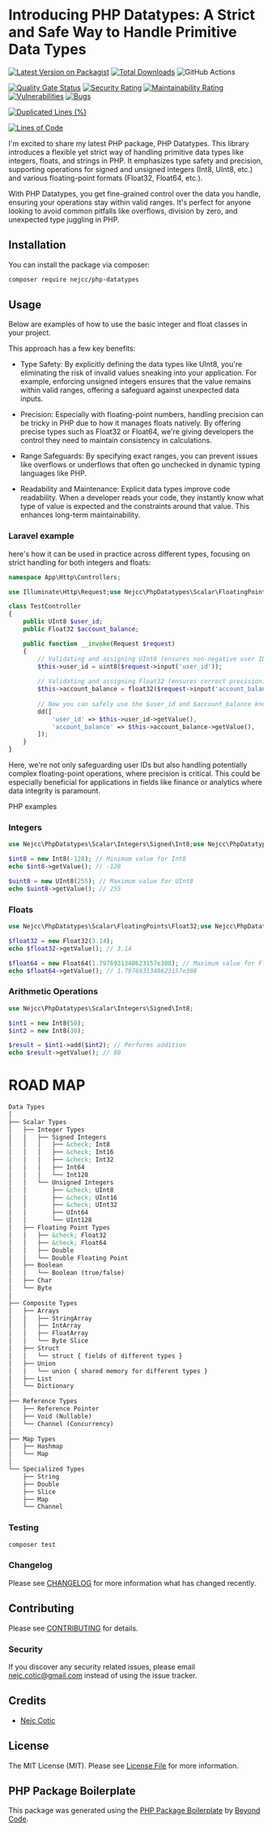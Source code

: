 # Introducing PHP Datatypes: A Strict and Safe Way to Handle Primitive Data Types

[![Latest Version on Packagist](https://img.shields.io/packagist/v/nejcc/php-datatypes.svg?style=flat-square)](https://packagist.org/packages/nejcc/php-datatypes)
[![Total Downloads](https://img.shields.io/packagist/dt/nejcc/php-datatypes.svg?style=flat-square)](https://packagist.org/packages/nejcc/php-datatypes)
![GitHub Actions](https://github.com/nejcc/php-datatypes/actions/workflows/main.yml/badge.svg)


[![Quality Gate Status](https://sonarcloud.io/api/project_badges/measure?project=Nejcc_php-datatypes&metric=alert_status)](https://sonarcloud.io/summary/new_code?id=Nejcc_php-datatypes)
[![Security Rating](https://sonarcloud.io/api/project_badges/measure?project=Nejcc_php-datatypes&metric=security_rating)](https://sonarcloud.io/summary/new_code?id=Nejcc_php-datatypes)
[![Maintainability Rating](https://sonarcloud.io/api/project_badges/measure?project=Nejcc_php-datatypes&metric=sqale_rating)](https://sonarcloud.io/summary/new_code?id=Nejcc_php-datatypes)
[![Vulnerabilities](https://sonarcloud.io/api/project_badges/measure?project=Nejcc_php-datatypes&metric=vulnerabilities)](https://sonarcloud.io/summary/new_code?id=Nejcc_php-datatypes)
[![Bugs](https://sonarcloud.io/api/project_badges/measure?project=Nejcc_php-datatypes&metric=bugs)](https://sonarcloud.io/summary/new_code?id=Nejcc_php-datatypes)



[![Duplicated Lines (%)](https://sonarcloud.io/api/project_badges/measure?project=Nejcc_php-datatypes&metric=duplicated_lines_density)](https://sonarcloud.io/summary/new_code?id=Nejcc_php-datatypes)


[![Lines of Code](https://sonarcloud.io/api/project_badges/measure?project=Nejcc_php-datatypes&metric=ncloc)](https://sonarcloud.io/summary/new_code?id=Nejcc_php-datatypes)

I'm excited to share my latest PHP package, PHP Datatypes. This library introduces a flexible yet strict way of handling primitive data types like integers, floats, and strings in PHP. It emphasizes type safety and precision, supporting operations for signed and unsigned integers (Int8, UInt8, etc.) and various floating-point formats (Float32, Float64, etc.).

With PHP Datatypes, you get fine-grained control over the data you handle, ensuring your operations stay within valid ranges. It's perfect for anyone looking to avoid common pitfalls like overflows, division by zero, and unexpected type juggling in PHP.

## Installation

You can install the package via composer:

```bash
composer require nejcc/php-datatypes
```

## Usage

Below are examples of how to use the basic integer and float classes in your project.


This approach has a few key benefits:

- Type Safety: By explicitly defining the data types like UInt8, you're eliminating the risk of invalid values sneaking into your application. For example, enforcing unsigned integers ensures that the value remains within valid ranges, offering a safeguard against unexpected data inputs.


- Precision: Especially with floating-point numbers, handling precision can be tricky in PHP due to how it manages floats natively. By offering precise types such as Float32 or Float64, we're giving developers the control they need to maintain consistency in calculations.


- Range Safeguards: By specifying exact ranges, you can prevent issues like overflows or underflows that often go unchecked in dynamic typing languages like PHP.


- Readability and Maintenance: Explicit data types improve code readability. When a developer reads your code, they instantly know what type of value is expected and the constraints around that value. This enhances long-term maintainability.

### Laravel example

here's how it can be used in practice across different types, focusing on strict handling for both integers and floats:

```php
namespace App\Http\Controllers;

use Illuminate\Http\Request;use Nejcc\PhpDatatypes\Scalar\FloatingPoints\Float32;use Nejcc\PhpDatatypes\Scalar\Integers\Unsigned\UInt8;

class TestController
{
    public UInt8 $user_id;
    public Float32 $account_balance;

    public function __invoke(Request $request)
    {
        // Validating and assigning UInt8 (ensures non-negative user ID)
        $this->user_id = uint8($request->input('user_id'));
        
        // Validating and assigning Float32 (ensures correct precision)
        $this->account_balance = float32($request->input('account_balance'));
        
        // Now you can safely use the $user_id and $account_balance knowing they are in the right range
        dd([
            'user_id' => $this->user_id->getValue(),
            'account_balance' => $this->account_balance->getValue(),
        ]);
    }
}

```
Here, we're not only safeguarding user IDs but also handling potentially complex floating-point operations, where precision is critical. This could be especially beneficial for applications in fields like finance or analytics where data integrity is paramount.


PHP examples

### Integers

```php
use Nejcc\PhpDatatypes\Scalar\Integers\Signed\Int8;use Nejcc\PhpDatatypes\Scalar\Integers\Unsigned\UInt8;

$int8 = new Int8(-128); // Minimum value for Int8
echo $int8->getValue(); // -128

$uint8 = new UInt8(255); // Maximum value for UInt8
echo $uint8->getValue(); // 255
```

### Floats

```php
use Nejcc\PhpDatatypes\Scalar\FloatingPoints\Float32;use Nejcc\PhpDatatypes\Scalar\FloatingPoints\Float64;

$float32 = new Float32(3.14);
echo $float32->getValue(); // 3.14

$float64 = new Float64(1.7976931348623157e308); // Maximum value for Float64
echo $float64->getValue(); // 1.7976931348623157e308
```

### Arithmetic Operations

```php
use Nejcc\PhpDatatypes\Scalar\Integers\Signed\Int8;

$int1 = new Int8(50);
$int2 = new Int8(30);

$result = $int1->add($int2); // Performs addition
echo $result->getValue(); // 80

```

# ROAD MAP

```md
Data Types
│
├── Scalar Types
│   ├── Integer Types
│   │   ├── Signed Integers
│   │   │   ├── &check; Int8 
│   │   │   ├── &check; Int16
│   │   │   ├── &check; Int32
│   │   │   ├── Int64
│   │   │   └── Int128
│   │   └── Unsigned Integers
│   │       ├── &check; UInt8
│   │       ├── &check; UInt16
│   │       ├── &check; UInt32
│   │       ├── UInt64
│   │       └── UInt128
│   ├── Floating Point Types
│   │   ├── &check; Float32
│   │   ├── &check; Float64
│   │   ├── Double
│   │   └── Double Floating Point
│   ├── Boolean
│   │   └── Boolean (true/false)
│   ├── Char
│   └── Byte
│
├── Composite Types
│   ├── Arrays
│   │   ├── StringArray
│   │   ├── IntArray
│   │   ├── FloatArray
│   │   └── Byte Slice
│   ├── Struct
│   │   └── struct { fields of different types }
│   ├── Union
│   │   └── union { shared memory for different types }
│   ├── List
│   └── Dictionary
│
├── Reference Types
│   ├── Reference Pointer
│   ├── Void (Nullable)
│   └── Channel (Concurrency)
│
├── Map Types
│   ├── Hashmap
│   └── Map
│
└── Specialized Types
    ├── String
    ├── Double
    ├── Slice
    ├── Map
    └── Channel
```


### Testing

```bash
composer test
```

### Changelog

Please see [CHANGELOG](CHANGELOG.md) for more information what has changed recently.

## Contributing

Please see [CONTRIBUTING](CONTRIBUTING.md) for details.

### Security

If you discover any security related issues, please email nejc.cotic@gmail.com instead of using the issue tracker.

## Credits
-   [Nejc Cotic](https://github.com/nejcc)

## License

The MIT License (MIT). Please see [License File](LICENSE.md) for more information.

## PHP Package Boilerplate

This package was generated using the [PHP Package Boilerplate](https://laravelpackageboilerplate.com) by [Beyond Code](http://beyondco.de/).
